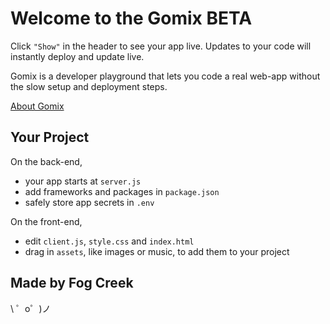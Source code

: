   Welcome to the Gomix BETA
  =========================
  
  Click `"Show"` in the header to see your app live. Updates to your code will instantly deploy and update live.
  
  Gomix is a developer playground that lets you code a real web-app without the slow setup and deployment steps.
  
  [About Gomix](https://gomix.com/about)
  
  
  Your Project
  ------------
  
  On the back-end,
  - your app starts at `server.js`
  - add frameworks and packages in `package.json`
  - safely store app secrets in `.env`
  
  On the front-end,
  - edit `client.js`, `style.css` and `index.html`
  - drag in `assets`, like images or music, to add them to your project
  
  
  Made by Fog Creek
-----------------

\ ゜o゜)ノ
